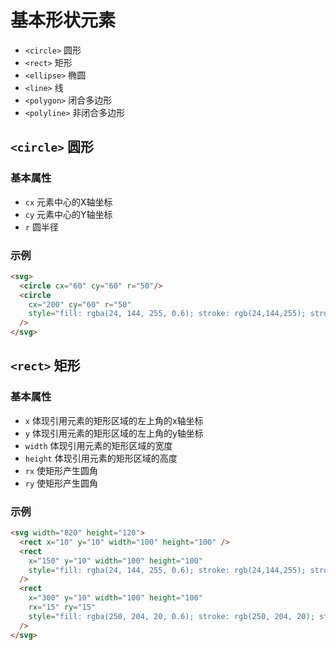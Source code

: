 # 基本形状元素
- `<circle>` 圆形 
- `<rect>` 矩形 
- `<ellipse>` 椭圆 
- `<line>` 线
- `<polygon>` 闭合多边形 
- `<polyline>` 非闭合多边形 



## `<circle>` 圆形

### 基本属性
- `cx` 元素中心的X轴坐标
- `cy` 元素中心的Y轴坐标
- `r`  圆半径

### 示例

````html
<svg>
  <circle cx="60" cy="60" r="50"/>
  <circle 
    cx="200" cy="60" r="50" 
    style="fill: rgba(24, 144, 255, 0.6); stroke: rgb(24,144,255); stroke-width: 3" 
  />
</svg>
````

## `<rect>` 矩形

### 基本属性
- `x` 体现引用元素的矩形区域的左上角的x轴坐标
- `y` 体现引用元素的矩形区域的左上角的y轴坐标
- `width` 体现引用元素的矩形区域的宽度
- `height` 体现引用元素的矩形区域的高度
- `rx` 使矩形产生圆角
- `ry` 使矩形产生圆角


### 示例

````html
<svg width="820" height="120">
  <rect x="10" y="10" width="100" height="100" />
  <rect 
    x="150" y="10" width="100" height="100" 
    style="fill: rgba(24, 144, 255, 0.6); stroke: rgb(24,144,255); stroke-width: 3" 
  />
  <rect 
    x="300" y="10" width="100" height="100" 
    rx="15" ry="15"
    style="fill: rgba(250, 204, 20, 0.6); stroke: rgb(250, 204, 20); stroke-width: 3" 
  />
</svg>
````
